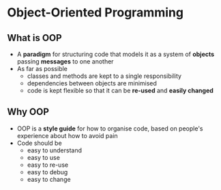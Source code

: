 # Object-Oriented Programming

## What is OOP

* A **paradigm** for structuring code that models it as a system of **objects** passing **messages** to one another
* As far as possible
  - classes and methods are kept to a single responsibility
  - dependencies between objects are minimised
  - code is kept flexible so that it can be **re-used** and **easily changed**

## Why OOP

* OOP is a **style guide** for how to organise code, based on people's experience about how to avoid pain
* Code should be
  - easy to understand
  - easy to use
  - easy to re-use
  - easy to debug
  - easy to change
